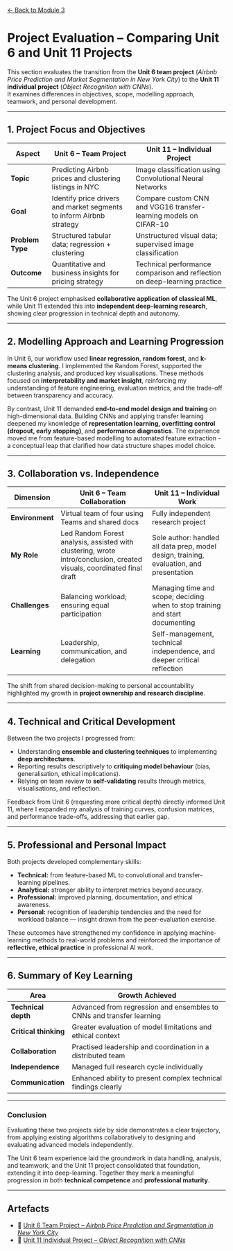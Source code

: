 [← Back to Module 3](../modules/module-3/index.md)

# Project Evaluation – Comparing Unit 6 and Unit 11 Projects

This section evaluates the transition from the **Unit 6 team project** (*Airbnb Price Prediction and Market Segmentation in New York City*) to the **Unit 11 individual project** (*Object Recognition with CNNs*).  
It examines differences in objectives, scope, modelling approach, teamwork, and personal development.

---

## 1. Project Focus and Objectives

| Aspect | Unit 6 – Team Project | Unit 11 – Individual Project |
|--------|-----------------------|------------------------------|
| **Topic** | Predicting Airbnb prices and clustering listings in NYC | Image classification using Convolutional Neural Networks |
| **Goal** | Identify price drivers and market segments to inform Airbnb strategy | Compare custom CNN and VGG16 transfer-learning models on CIFAR-10 |
| **Problem Type** | Structured tabular data; regression + clustering | Unstructured visual data; supervised image classification |
| **Outcome** | Quantitative and business insights for pricing strategy | Technical performance comparison and reflection on deep-learning practice |

The Unit 6 project emphasised **collaborative application of classical ML**, while Unit 11 extended this into **independent deep-learning research**, showing clear progression in technical depth and autonomy.

---

## 2. Modelling Approach and Learning Progression

In Unit 6, our workflow used **linear regression**, **random forest**, and **k-means clustering**. I implemented the Random Forest, supported the clustering analysis, and produced key visualisations. These methods focused on **interpretability and market insight**, reinforcing my understanding of feature engineering, evaluation metrics, and the trade-off between transparency and accuracy.

By contrast, Unit 11 demanded **end-to-end model design and training** on high-dimensional data. Building CNNs and applying transfer learning deepened my knowledge of **representation learning, overfitting control (dropout, early stopping)**, and **performance diagnostics**. The experience moved me from feature-based modelling to automated feature extraction - a conceptual leap that clarified how data structure shapes model choice.

---

## 3. Collaboration vs. Independence

| Dimension | Unit 6 – Team Collaboration | Unit 11 – Individual Work |
|------------|------------------------------|---------------------------|
| **Environment** | Virtual team of four using Teams and shared docs | Fully independent research project |
| **My Role** | Led Random Forest analysis, assisted with clustering, wrote intro/conclusion, created visuals, coordinated final draft | Sole author: handled all data prep, model design, training, evaluation, and presentation |
| **Challenges** | Balancing workload; ensuring equal participation | Managing time and scope; deciding when to stop training and start documenting |
| **Learning** | Leadership, communication, and delegation | Self-management, technical independence, and deeper critical reflection |

The shift from shared decision-making to personal accountability highlighted my growth in **project ownership and research discipline**.

---

## 4. Technical and Critical Development

Between the two projects I progressed from:
- Understanding **ensemble and clustering techniques** to implementing **deep architectures**.
- Reporting results descriptively to **critiquing model behaviour** (bias, generalisation, ethical implications).
- Relying on team review to **self-validating** results through metrics, visualisations, and reflection.

Feedback from Unit 6 (requesting more critical depth) directly informed Unit 11, where I expanded my analysis of training curves, confusion matrices, and performance trade-offs, addressing that earlier gap.

---

## 5. Professional and Personal Impact

Both projects developed complementary skills:
- **Technical:** from feature-based ML to convolutional and transfer-learning pipelines.
- **Analytical:** stronger ability to interpret metrics beyond accuracy.
- **Professional:** improved planning, documentation, and ethical awareness.
- **Personal:** recognition of leadership tendencies and the need for workload balance — insight drawn from the peer-evaluation exercise.

These outcomes have strengthened my confidence in applying machine-learning methods to real-world problems and reinforced the importance of **reflective, ethical practice** in professional AI work.

---

## 6. Summary of Key Learning

| Area | Growth Achieved |
|------|-----------------|
| **Technical depth** | Advanced from regression and ensembles to CNNs and transfer learning |
| **Critical thinking** | Greater evaluation of model limitations and ethical context |
| **Collaboration** | Practised leadership and coordination in a distributed team |
| **Independence** | Managed full research cycle individually |
| **Communication** | Enhanced ability to present complex technical findings clearly |

---

### Conclusion

Evaluating these two projects side by side demonstrates a clear trajectory, from applying existing algorithms collaboratively to designing and evaluating advanced models independently.  

The Unit 6 team experience laid the groundwork in data handling, analysis, and teamwork, and the Unit 11 project consolidated that foundation, extending it into deep-learning.
Together they mark a meaningful progression in both **technical competence** and **professional maturity**.

---

## Artefacts

- 📄 [Unit 6 Team Project – *Airbnb Price Prediction and Segmentation in New York City*](unit-6-group-project.md)
- 📄 [Unit 11 Individual Project – *Object Recognition with CNNs*](unit-11-individual-project.md)
